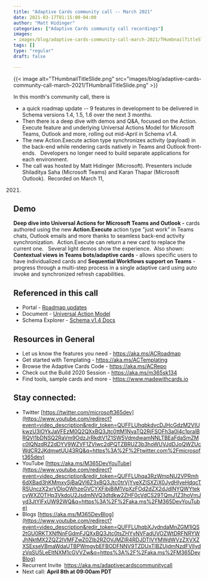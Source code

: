 ```yaml
---
title: "Adaptive Cards community call -- March 2021"
date: 2021-03-17T01:15:00-04:00
author: "Matt Hidinger"
categories: ["Adaptive Cards community call recordings"]
images:
- images/blog/adaptive-cards-community-call-march-2021/THumbnailTitleSlide.png
tags: []
type: "regular"
draft: false

---
```


{{< image alt="THumbnailTitleSlide.png" src="images/blog/adaptive-cards-community-call-march-2021/THumbnailTitleSlide.png" >}}


In this month\'s community call, there is
- a quick roadmap update -- 9
features in development to be delivered in Schema versions 1.4, 1.5, 1.6
over the next 3 months.
- Then there is a deep dive with demos and Q&A,
focused on the Action. Execute feature and underlying Universal Actions
Model for Microsoft Teams, Outlook and more, rolling out mid-April in
Schema v1.4.
- The new Action.Execute action type synchronizes activity
(payload) in the back-end while rendering cards natively in Teams and
Outlook front-ends.   Developers no longer need to build separate
applications for each environment.
- The call was hosted by Matt
Hidinger (Microsoft). Presenters include Shiladitya Saha (Microsoft
Teams) and Karan Thapar (Microsoft Outlook).  Recorded on March 11,
2021.

## Demo

**Deep dive into Universal Actions for Microsoft Teams and Outlook -**
cards authored using the new **Action.Execute** action type "just work"
in Teams chats, Outlook emails and more thanks to seamless back-end
activity synchronization.  Action.Execute can return a new card to
replace the current one.   Several light demos show the experience. 
Also shown: **Contextual views in Teams bots/adaptive cards** - allows
specific users to have individualized cards and **Sequential Workflows
support on Teams** - progress through a multi-step process in a single
adaptive card using auto invoke and synchronized refresh capabilities. 

## Referenced in this call

-   Portal - [Roadmap updates](https://aka.ms/ACRoadmap) 
-   Document - [Universal Action
    Model](https://docs.microsoft.com/en-us/adaptive-cards/authoring-cards/universal-action-model) 
     
-   Schema Explorer - [Schema v1.4
    Docs](https://adaptivecards.io/explorer/Action.Execute.html)

## Resources in General

-   Let us know the features you need - <https://aka.ms/ACRoadmap>
-   Get started with Templating - <https://aka.ms/ACTemplating>
-   Browse the Adaptive Cards Code - <https://aka.ms/ACRepo>
-   Check out the Build 2020 Session - <https://aka.ms/m365sk134>
-   Find tools, sample cards and more - <https://www.madewithcards.io>

## Stay connected:

-   Twitter
    [https://twitter.com/microsoft365dev](https://www.youtube.com/redirect?event=video_description&redir_token=QUFFLUhqbkdvcDJHcGdzM2VIUkwzU3lOYkJaVFEzM0Q2QXxBQ3Jtc0ttM1NyaTQ2RjFSOFh3a0l4c1pralBRQVI1bDNSQ2RaVm9OdzJrRkdtV1Z1SW5VdmdwamNNLTBEaFdaSmZMc0lQNzdRZ2dDYV9WZVF1ZVIwc2dPQTZBRUZ3b3hoWUVJdDJoQWZUcWdCR2JKdmwtUU43RQ&q=https%3A%2F%2Ftwitter.com%2Fmicrosoft365dev)​
-   YouTube
    [https://aka.ms/M365DevYouTube](https://www.youtube.com/redirect?event=video_description&redir_token=QUFFLUhqa3RzWmpNU2VPRmh6dXBad3hKMmxySjBaQVl6Z3xBQ3Jtc0trVjYyeXZlSXZiX0JydHlyeHdqcTRSUnczX2xrVDloOWhzeGVCYXFibjBiM1VpXzFOd2dZX2dJdlNYQWYtekcyWXZOTHp3VkdoU2JsdmNVQ3dtdkw2ZHF0cVdCS29TQmJ1Z3hoVmJyd3JtYlFxUW92WQ&q=https%3A%2F%2Faka.ms%2FM365DevYouTube)​
-   Blogs
    [https://aka.ms/M365DevBlog](https://www.youtube.com/redirect?event=video_description&redir_token=QUFFLUhqbXJydndaMnZGM1lQS2tGU0RKTXNfNnFGdmFJQXxBQ3Jtc0tsZHYyNVFadUVOZWtDRFNRYWJhNktMX2ZQZ2lVMFZwZ0ZIb2RZOVJMZlR4RDJDTlVYMWdWVzZXVXZXSExseVBmaWdaUTBPWmgybEFBODFNNV9TZDUxTlBZUjdmNzdFVlIydzVqSU5LeEltNXM1cGVVZw&q=https%3A%2F%2Faka.ms%2FM365DevBlog)
-   Recurrent Invite  <https://aka.ms/adaptivecardscommunitycall>
-   Next call: **April 8th at 09:00am PDT**
